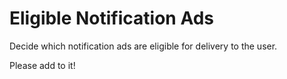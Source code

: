 # Eligible Notification Ads

Decide which notification ads are eligible for delivery to the user.

Please add to it!
